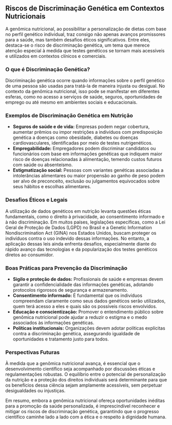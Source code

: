 
## Riscos de Discriminação Genética em Contextos Nutricionais

A genômica nutricional, ao possibilitar a personalização de dietas com base no perfil genético individual, traz consigo não apenas avanços promissores para a saúde, mas também desafios éticos significativos. Entre eles, destaca-se o risco de discriminação genética, um tema que merece atenção especial à medida que testes genéticos se tornam mais acessíveis e utilizados em contextos clínicos e comerciais.

### O que é Discriminação Genética?

Discriminação genética ocorre quando informações sobre o perfil genético de uma pessoa são usadas para tratá-la de maneira injusta ou desigual. No contexto da genômica nutricional, isso pode se manifestar em diferentes esferas, como no acesso a serviços de saúde, seguros, oportunidades de emprego ou até mesmo em ambientes sociais e educacionais.

### Exemplos de Discriminação Genética em Nutrição

- **Seguros de saúde e de vida:** Empresas podem negar cobertura, aumentar prêmios ou impor restrições a indivíduos com predisposição genética a doenças como obesidade, diabetes ou doenças cardiovasculares, identificadas por meio de testes nutrigenéticos.
- **Empregabilidade:** Empregadores podem discriminar candidatos ou funcionários com base em informações genéticas que indiquem maior risco de doenças relacionadas à alimentação, temendo custos futuros com saúde ou absenteísmo.
- **Estigmatização social:** Pessoas com variantes genéticas associadas a intolerâncias alimentares ou maior propensão ao ganho de peso podem ser alvo de preconceito, exclusão ou julgamentos equivocados sobre seus hábitos e escolhas alimentares.

### Desafios Éticos e Legais

A utilização de dados genéticos em nutrição levanta questões éticas fundamentais, como o direito à privacidade, ao consentimento informado e à não discriminação. Em muitos países, legislações específicas, como a Lei Geral de Proteção de Dados (LGPD) no Brasil e a Genetic Information Nondiscrimination Act (GINA) nos Estados Unidos, buscam proteger os indivíduos contra o uso indevido dessas informações. No entanto, a aplicação dessas leis ainda enfrenta desafios, especialmente diante do rápido avanço das tecnologias e da popularização dos testes genéticos diretos ao consumidor.

### Boas Práticas para Prevenção da Discriminação

- **Sigilo e proteção de dados:** Profissionais de saúde e empresas devem garantir a confidencialidade das informações genéticas, adotando protocolos rigorosos de segurança e armazenamento.
- **Consentimento informado:** É fundamental que os indivíduos compreendam claramente como seus dados genéticos serão utilizados, quem terá acesso a eles e quais são os possíveis riscos envolvidos.
- **Educação e conscientização:** Promover o entendimento público sobre genômica nutricional pode ajudar a reduzir o estigma e o medo associados às informações genéticas.
- **Políticas institucionais:** Organizações devem adotar políticas explícitas contra a discriminação genética, assegurando igualdade de oportunidades e tratamento justo para todos.

### Perspectivas Futuras

À medida que a genômica nutricional avança, é essencial que o desenvolvimento científico seja acompanhado por discussões éticas e regulamentações robustas. O equilíbrio entre o potencial de personalização da nutrição e a proteção dos direitos individuais será determinante para que os benefícios dessa ciência sejam amplamente acessíveis, sem perpetuar desigualdades ou injustiças.

Em resumo, embora a genômica nutricional ofereça oportunidades inéditas para a promoção da saúde personalizada, é imprescindível reconhecer e mitigar os riscos de discriminação genética, garantindo que o progresso científico caminhe lado a lado com a ética e o respeito à dignidade humana.
```